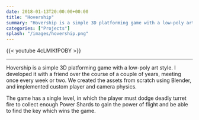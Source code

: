 ```yaml
---
date: 2018-01-13T20:00:00+00:00
title: "Hovership"
summary: "Hovership is a simple 3D platforming game with a low-poly art style."
categories: ["Projects"]
splash: "/images/hovership.png"
---
```


{{< youtube 4cLMlKfPOBY >}}

---

Hovership is a simple 3D platforming game with a low-poly art style. I developed it with a friend over the course of a couple of years, meeting once every week or two. We created the assets from scratch using Blender, and implemented custom player and camera physics.

The game has a single level, in which the player must dodge deadly turret fire to collect enough Power Shards to gain the power of flight and be able to find the key which wins the game.
